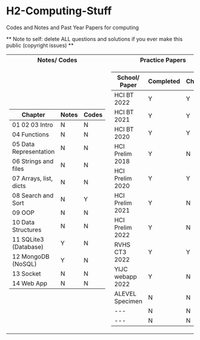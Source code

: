 # H2-Computing-Stuff
Codes and Notes and Past Year Papers for computing

** Note to self: delete ALL questions and solutions if you ever make this public (copyright issues) **

<table>
<tr><th> Notes/ Codes </th><th> Practice Papers </th></tr>
<tr><td>

| Chapter | Notes | Codes |
| ------- | ----- | ----- |
| 01 02 03 Intro | N | N |
| 04 Functions | N | N |
| 05 Data Representation | N | N |
| 06 Strings and files | N | N |
| 07 Arrays, list, dicts | N | N |
| 08 Search and Sort | N | Y |
| 09 OOP | N | N |
| 10 Data Structures | N | N |
| 11 SQLite3 (Database) | Y | N |
| 12 MongoDB (NoSQL) | Y | N |
| 13 Socket | N | N |
| 14 Web App | N | N |

</td><td>

| School/ Paper | Completed | Checked |
| ------------- | --------- | ------- |
| HCI BT 2022 | Y | Y |
| HCI BT 2021 | Y | Y |
| HCI BT 2020 | Y | Y |
| HCI Prelim 2018 | Y | N |
| HCI Prelim 2020 | Y | Y |
| HCI Prelim 2021 | Y | N |
| HCI Prelim 2022 | Y | N |
| RVHS CT3 2022 | Y | Y |
| YIJC webapp 2022 | Y | N |
| ALEVEL Specimen | N | N |
| --- | N | N |
| --- | N | N |

</td></tr> </table>
